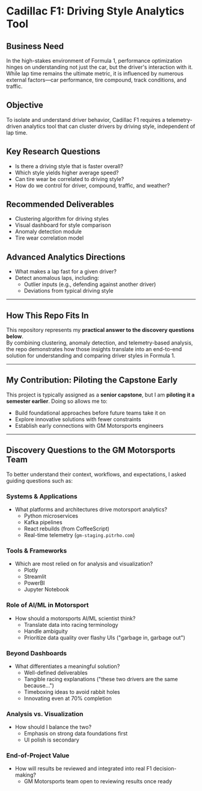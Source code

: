 # Cadillac F1: Driving Style Analytics Tool

## Business Need  
In the high-stakes environment of Formula 1, performance optimization hinges on understanding not just the car, but the driver's interaction with it. While lap time remains the ultimate metric, it is influenced by numerous external factors—car performance, tire compound, track conditions, and traffic.  

## Objective  
To isolate and understand driver behavior, Cadillac F1 requires a telemetry-driven analytics tool that can cluster drivers by driving style, independent of lap time.  

## Key Research Questions  
- Is there a driving style that is faster overall?  
- Which style yields higher average speed?  
- Can tire wear be correlated to driving style?  
- How do we control for driver, compound, traffic, and weather?  

## Recommended Deliverables  
- Clustering algorithm for driving styles  
- Visual dashboard for style comparison  
- Anomaly detection module  
- Tire wear correlation model  

## Advanced Analytics Directions  
- What makes a lap fast for a given driver?  
- Detect anomalous laps, including:  
  - Outlier inputs (e.g., defending against another driver)  
  - Deviations from typical driving style  

---

## How This Repo Fits In  
This repository represents my **practical answer to the discovery questions below**.  
By combining clustering, anomaly detection, and telemetry-based analysis, the repo demonstrates how those insights translate into an end-to-end solution for understanding and comparing driver styles in Formula 1.  

---

## My Contribution: Piloting the Capstone Early  
This project is typically assigned as a **senior capstone**, but I am **piloting it a semester earlier**. Doing so allows me to:  
- Build foundational approaches before future teams take it on  
- Explore innovative solutions with fewer constraints  
- Establish early connections with GM Motorsports engineers  

---

## Discovery Questions to the GM Motorsports Team  
To better understand their context, workflows, and expectations, I asked guiding questions such as:  

### Systems & Applications  
- What platforms and architectures drive motorsport analytics?  
  - Python microservices  
  - Kafka pipelines  
  - React rebuilds (from CoffeeScript)  
  - Real-time telemetry (`gm-staging.pitrho.com`)  

### Tools & Frameworks  
- Which are most relied on for analysis and visualization?  
  - Plotly  
  - Streamlit  
  - PowerBI  
  - Jupyter Notebook  

### Role of AI/ML in Motorsport  
- How should a motorsports AI/ML scientist think?  
  - Translate data into racing terminology  
  - Handle ambiguity  
  - Prioritize data quality over flashy UIs ("garbage in, garbage out")  

### Beyond Dashboards  
- What differentiates a meaningful solution?  
  - Well-defined deliverables  
  - Tangible racing explanations ("these two drivers are the same because…")  
  - Timeboxing ideas to avoid rabbit holes  
  - Innovating even at 70% completion  

### Analysis vs. Visualization  
- How should I balance the two?  
  - Emphasis on strong data foundations first  
  - UI polish is secondary  

### End-of-Project Value  
- How will results be reviewed and integrated into real F1 decision-making?  
  - GM Motorsports team open to reviewing results once ready  
